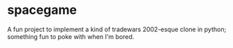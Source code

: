 spacegame
===============
A fun project to implement a kind of tradewars 2002-esque clone in python; something fun to poke with when I'm bored.
